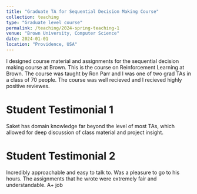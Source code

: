 ```yaml
---
title: "Graduate TA for Sequential Decision Making Course"
collection: teaching
type: "Graduate level course"
permalink: /teaching/2024-spring-teaching-1
venue: "Brown University, Computer Science"
date: 2024-01-01
location: "Providence, USA"
---
```


I designed course material and assignments for the sequential decision making course at Brown. This is the course on Reinforcement Learning at Brown. The course was taught by Ron Parr and I was one of two grad TAs in a class of 70 people. The course was well recieved and I recieved highly positive reviewes.

Student Testimonial 1
======

Saket has domain knowledge far beyond the level of most TAs, which allowed for deep discussion of class material and project insight.

Student Testimonial 2
======

Incredibly approachable and easy to talk to. Was a pleasure to go to his hours. The assignments that he wrote were extremely fair and understandable. A+ job
